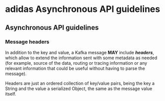 # adidas Asynchronous API guidelines

## Asynchronous API guidelines

### Message headers

In addition to the key and value, a Kafka message **MAY** include ***headers***, which allow to extend the information sent with some metadata as needed (for example, source of the data, routing or tracing information or any relevant information that could be useful without having to parse the message).

Headers are just an ordered collection of key/value pairs, being the key a String and the value a serialized Object, the same as the message value itself.
